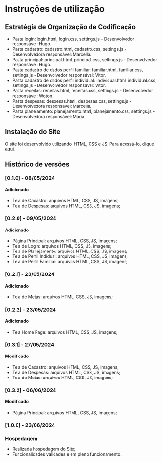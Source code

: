 # Instruções de utilização

## Estratégia de Organização de Codificação 

- Pasta login: login.html, login.css, settings.js - Desenvolvedor responsável: Hugo.
- Pasta cadastro: cadastro.html, cadastro.css, settings.js - Desenvolvedora responsável: Marcella.
- Pasta principal: principal.html, principal.css, settings.js  - Desenvolvedor responsável: Hugo.
- Pasta cadastro de dados perfil familiar: familiar.html, familiar.css, settings.js - Desenvolvedor responsável: Vitor.
- Pasta cadastro de dados perfil individual: individual.html, individual.css, settings.js - Desenvolvedor responsável: Vitor.
- Pasta receitas: receitas.html, receitas.css, settings.js - Desenvolvedor responsável: Woton.
- Pasta despesas: despesas.html, despesas.css, settings.js - Desenvolvedora responsável: Marcella.
- Pasta planejamento: planejamento.html, planejamento.css, settings.js - Desenvolvedora responsável: Maria.

## Instalação do Site

O site foi desenvolvido utilizando, HTML, CSS e JS. Para acessá-lo, clique [aqui](https://icei-puc-minas-pmv-ads.github.io/pmv-ads-2024-1-e1-proj-web-t1-pmv-ads-2024-1-e1-projequilfinanc/).

## Histórico de versões

### [0.1.0] - 08/05/2024
#### Adicionado

* Tela de Cadastro: arquivos HTML, CSS, JS, imagens;
* Tela de Despesas: arquivos HTML, CSS, JS, imagens;

### [0.2.0] - 09/05/2024
#### Adicionado

* Página Principal: arquivos HTML, CSS, JS, imagens;
* Tela de Login: arquivos HTML, CSS, JS, imagens;
* Tela de Planejamento: arquivos HTML, CSS, JS, imagens;
* Tela de Perfil Indidual: arquivos HTML, CSS, JS, imagens;
* Tela de Perfil Familiar: arquivos HTML, CSS, JS, imagens;

### [0.2.1] - 23/05/2024
#### Adicionado
* Tela de Metas: arquivos HTML, CSS, JS, imagens;

### [0.2.2] - 23/05/2024
#### Adicionado
* Tela Home Page: arquivos HTML, CSS, JS, imagens;

### [0.3.1] - 27/05/2024
#### Modificado
* Tela de Cadastro: arquivos HTML, CSS, JS, imagens;
* Tela de Despesas: arquivos HTML, CSS, JS, imagens;
* Tela de Metas: arquivos HTML, CSS, JS, imagens;

### [0.3.2] - 06/06/2024
#### Modificado
* Página Principal: arquivos HTML, CSS, JS, imagens;

### [1.0.0] - 23/06/2024
### Hospedagem
* Realizada hospedagem do Site;
* Funcionalidades validades e em pleno funcionamento.
